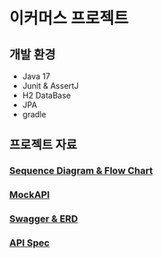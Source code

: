 # 이커머스 프로젝트

## 개발 환경
- Java 17
- Junit & AssertJ
- H2 DataBase
- JPA
- gradle

## 프로젝트 자료
### [Sequence Diagram & Flow Chart]()
### [MockAPI]()
### [Swagger & ERD]()
### [API Spec]()